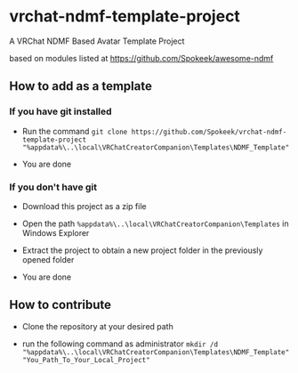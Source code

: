 # vrchat-ndmf-template-project

A VRChat NDMF Based Avatar Template Project

based on modules listed at <https://github.com/Spokeek/awesome-ndmf>

## How to add as a template

### If you have git installed

- Run the command `git clone https://github.com/Spokeek/vrchat-ndmf-template-project "%appdata%\..\local\VRChatCreatorCompanion\Templates\NDMF_Template"`

- You are done

### If you don't have git

- Download this project as a zip file

- Open the path `%appdata%\..\local\VRChatCreatorCompanion\Templates` in Windows Explorer

- Extract the project to obtain a new project folder in the previously opened folder

- You are done

## How to contribute

- Clone the repository at your desired path

- run the following command as administrator `mkdir /d "%appdata%\..\local\VRChatCreatorCompanion\Templates\NDMF_Template" "You_Path_To_Your_Local_Project"`
